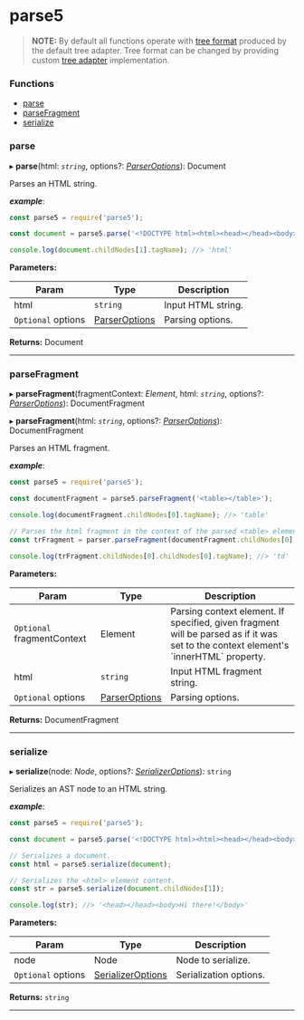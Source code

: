 # parse5

> **NOTE:** By default all functions operate with [tree format](tree-adapter/default/interface-list.md) produced
> by the default tree adapter. Tree format can be changed by providing custom [tree adapter](tree-adapter/interface.md) implementation.

### Functions

* [parse](#parse)
* [parseFragment](#parsefragment)
* [serialize](#serialize)

<a id="parse"></a>

### parse

▸ **parse**(html: _`string`_, options?: _[ParserOptions](options/parser-options.md)_): Document

Parses an HTML string.

_**example**_:

```js
const parse5 = require('parse5');

const document = parse5.parse('<!DOCTYPE html><html><head></head><body>Hi there!</body></html>');

console.log(document.childNodes[1].tagName); //> 'html'
```

**Parameters:**

| Param              | Type                                                                                                           | Description        |
| ------------------ | -------------------------------------------------------------------------------------------------------------- | ------------------ |
| html               | `string`                                                                                                       | Input HTML string. |
| `Optional` options | [ParserOptions](options/parser-options.md) | Parsing options.   |

**Returns:** Document

---

<a id="parsefragment"></a>

### parseFragment

▸ **parseFragment**(fragmentContext: _Element_, html: _`string`_, options?: _[ParserOptions](options/parser-options.md)_): DocumentFragment

▸ **parseFragment**(html: _`string`_, options?: _[ParserOptions](options/parser-options.md)_): DocumentFragment

Parses an HTML fragment.

_**example**_:

```js
const parse5 = require('parse5');

const documentFragment = parse5.parseFragment('<table></table>');

console.log(documentFragment.childNodes[0].tagName); //> 'table'

// Parses the html fragment in the context of the parsed <table> element.
const trFragment = parser.parseFragment(documentFragment.childNodes[0], '<tr><td>Shake it, baby</td></tr>');

console.log(trFragment.childNodes[0].childNodes[0].tagName); //> 'td'
```

**Parameters:**

| Param                      | Type                                                                                                           | Description                                                                                                                            |
| -------------------------- | -------------------------------------------------------------------------------------------------------------- | -------------------------------------------------------------------------------------------------------------------------------------- |
| `Optional` fragmentContext | Element                                                                                                        | Parsing context element. If specified, given fragment will be parsed as if it was set to the context element's \`innerHTML\` property. |
| html                       | `string`                                                                                                       | Input HTML fragment string.                                                                                                            |
| `Optional` options         | [ParserOptions](options/parser-options.md) | Parsing options.                                                                                                                       |

**Returns:** DocumentFragment

---

<a id="serialize"></a>

### serialize

▸ **serialize**(node: _Node_, options?: _[SerializerOptions](options/serializer-options.md)_): `string`

Serializes an AST node to an HTML string.

_**example**_:

```js
const parse5 = require('parse5');

const document = parse5.parse('<!DOCTYPE html><html><head></head><body>Hi there!</body></html>');

// Serializes a document.
const html = parse5.serialize(document);

// Serializes the <html> element content.
const str = parse5.serialize(document.childNodes[1]);

console.log(str); //> '<head></head><body>Hi there!</body>'
```

**Parameters:**

| Param              | Type                                                                                                                   | Description            |
| ------------------ | ---------------------------------------------------------------------------------------------------------------------- | ---------------------- |
| node               | Node                                                                                                                   | Node to serialize.     |
| `Optional` options | [SerializerOptions](options/serializer-options.md) | Serialization options. |

**Returns:** `string`

---
